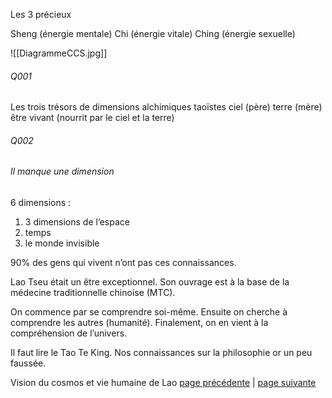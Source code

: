 Les 3 précieux

Sheng (énergie mentale)
Chi (énergie vitale)
Ching (énergie sexuelle)

![[DiagrammeCCS.jpg]]
###### Q001
Les trois trésors de dimensions alchimiques taoïstes
ciel (père)
terre (mère)
être vivant (nourrit par le ciel et la terre)
###### Q002
###### Il manque une dimension
6 dimensions :
1. 3 dimensions de l’espace
2. temps
3. le monde invisible

90% des gens qui vivent n’ont pas ces connaissances.

Lao Tseu était un être exceptionnel. Son ouvrage est à la base de la médecine traditionnelle chinoise (MTC).

On commence par se comprendre soi-même. Ensuite on cherche à comprendre les autres (humanité). Finalement, on en vient à la compréhension de l’univers.

Il faut lire le Tao Te King. 
Nos connaissances sur la philosophie or un peu faussée.

Vision du cosmos et vie humaine de Lao
[page précédente](2024-01-14-04) | [page suivante](2024-01-14-04)
